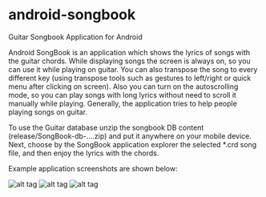 # android-songbook
Guitar Songbook Application for Android

Android SongBook is an application which shows the lyrics of songs with the guitar chords.
While displaying songs the screen is always on, so you can use it while playing on guitar. You can also transpose the song to every different key (using transpose tools such as gestures to left/right or quick menu after clicking on screen).
Also you can turn on the autoscrolling mode, so you can play songs with long lyrics without need to scroll it manually while playing.
Generally, the application tries to help people playing songs on guitar.

To use the Guitar database unzip the songbook DB content (release/SongBook-db-....zip) and put it anywhere on your mobile device.
Next, choose by the SongBook application explorer the selected \*.crd song file, and then enjoy the lyrics with the chords.

Example application screenshots are shown below:

![alt tag](https://github.com/igrek51/android-songbook/blob/master/wiki/songbook-01-explorer.png)
![alt tag](https://github.com/igrek51/android-songbook/blob/master/wiki/songbook-02-crdfile.png)
![alt tag](https://github.com/igrek51/android-songbook/blob/master/wiki/songbook-03-quickmenu.png)
